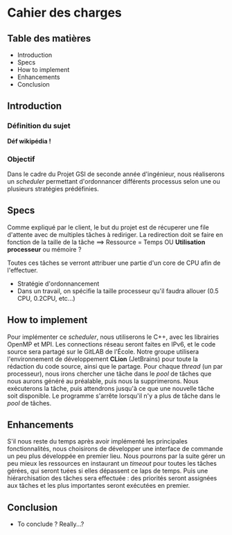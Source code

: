 # Cahier des charges

## Table des matières
* Introduction
* Specs
* How to implement
* Enhancements
* Conclusion

## Introduction
### Définition du sujet
**Déf wikipédia !**

### Objectif
Dans le cadre du Projet GSI de seconde année d'ingénieur, nous réaliserons un _scheduler_ permettant d'ordonnancer 
différents processus selon une ou plusieurs stratégies prédéfinies.

## Specs
Comme expliqué par le client, le but du projet est de récuperer une file d'attente avec de multiples tâches à rediriger.
La redirection doit se faire en fonction de la taille de la tâche ==> Ressource = Temps OU **Utilisation processeur** ou mémoire ?

Toutes ces tâches se verront attribuer une partie d'un core de CPU afin de l'effectuer.

* Stratégie d'ordonnancement
* Dans un travail, on spécifie la taille processeur qu'il faudra allouer (0.5 CPU, 0.2CPU, etc...)



## How to implement
Pour implémenter ce _scheduler_, nous utiliserons le C++, avec les librairies OpenMP et MPI. Les connections réseau
seront faites en IPv6,  et le code source sera partagé sur le GitLAB de l'École. Notre groupe utilisera l'environnement 
de développement __CLion__ (JetBrains) pour toute la rédaction du code source, ainsi que le partage.
Pour chaque _thread_ (un par processeur), nous irons chercher une tâche dans le _pool_ de tâches que nous aurons généré 
au préalable, puis nous la supprimerons. Nous exécuterons la tâche, puis attendrons jusqu'à ce que une nouvelle tâche 
soit disponible. Le programme s'arrête lorsqu'il n'y a plus de tâche dans le _pool_ de tâches.

## Enhancements
S'il nous reste du temps après avoir implémenté les principales fonctionnalités, nous choisirons de développer une 
interface de commande un peu plus développée en premier lieu. Nous pourrons par la suite gérer un peu mieux les ressources
en instaurant un _timeout_ pour toutes les tâches gérées, qui seront tuées si elles dépassent ce laps de temps. Puis une 
hiérarchisation des tâches sera effectuée : des priorités seront assignées aux tâches et les plus importantes seront 
exécutées en premier.

## Conclusion
* To conclude ? Really...?